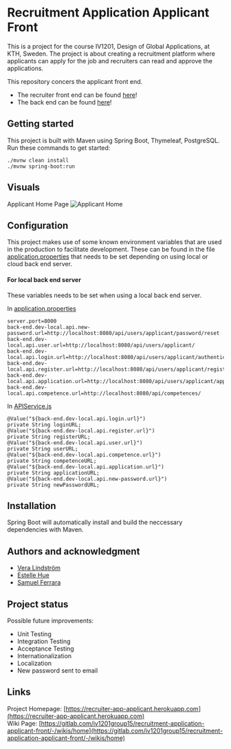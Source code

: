 # Recruitment Application Applicant Front
This is a project for the course IV1201, Design of Global Applications, at KTH, Sweden.
The project is about creating a recruitment platform where applicants can apply for the job and recruiters can read and approve the applications.

This repository concers the applicant front end. 
- The recruiter front end can be found [here](https://gitlab.com/iv1201group15/recruitment-application-recruiter-front)!
- The back end can be found [here](https://gitlab.com/iv1201group15/recruitment-application)!

## Getting started
This project is built with Maven using Spring Boot, Thymeleaf, PostgreSQL. Run these commands to get started:

```
./mvnw clean install
./mvnw spring-boot:run
```

## Visuals
Applicant Home Page
![Applicant Home](/documentation-images/applicant_home.png)


## Configuration
This project makes use of some known environment variables that are used in the production to facilitate development. These can be found in the file [application.properties](src/main/resources/application.properties) that needs to be set depending on using local or cloud back end server. 

#### For local back end server
These variables needs to be set when using a local back end server.

In [application.properties](src/main/resources/application.properties)
```
server.port=8000
back-end.dev-local.api.new-password.url=http://localhost:8080/api/users/applicant/password/reset
back-end.dev-local.api.user.url=http://localhost:8080/api/users/applicant/
back-end.dev-local.api.login.url=http://localhost:8080/api/users/applicant/authenticate
back-end.dev-local.api.register.url=http://localhost:8080/api/users/applicant/register
back-end.dev-local.api.application.url=http://localhost:8080/api/users/applicant/application
back-end.dev-local.api.competence.url=http://localhost:8080/api/competences/

```

In [APIService.js](src/main/java/com/iv1201/applicantwebapp/applicantwebapp/service/APIService.java)
```
@Value("${back-end.dev-local.api.login.url}")
private String loginURL;
@Value("${back-end.dev-local.api.register.url}")
private String registerURL;
@Value("${back-end.dev-local.api.user.url}")
private String userURL;
@Value("${back-end.dev-local.api.competence.url}")
private String competenceURL;
@Value("${back-end.dev-local.api.application.url}")
private String applicationURL;
@Value("${back-end.dev-local.api.new-password.url}")
private String newPasswordURL;
```

## Installation
Spring Boot will automatically install and build the neccessary dependencies with Maven.

## Authors and acknowledgment
 - [Vera Lindström](https://github.com/veralindstrom)
 - [Estelle Hue](https://github.com/estellehue)
 - [Samuel Ferrara](https://github.com/ferrara-dev)

## Project status
Possible future improvements: 
 - Unit Testing
 - Integration Testing
 - Acceptance Testing
 - Internationalization 
 - Localization
 - New password sent to email 

## Links
Project Homepage: [https://recruiter-app-applicant.herokuapp.com](https://recruiter-app-applicant.herokuapp.com)
<br>
Wiki Page: [https://gitlab.com/iv1201group15/recruitment-application-applicant-front/-/wikis/home](https://gitlab.com/iv1201group15/recruitment-application-applicant-front/-/wikis/home)

